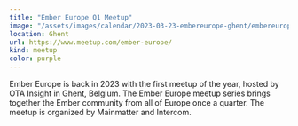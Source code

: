 ```yaml
---
title: "Ember Europe Q1 Meetup"
image: "/assets/images/calendar/2023-03-23-embereurope-ghent/embereurope.png"
location: Ghent
url: https://www.meetup.com/ember-europe/
kind: meetup
color: purple
---
```


Ember Europe is back in 2023 with the first meetup of the year, hosted by OTA
Insight in Ghent, Belgium. The Ember Europe meetup series brings together the
Ember community from all of Europe once a quarter. The meetup is organized by
Mainmatter and Intercom.
